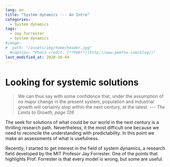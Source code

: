 ```yaml
---
lang: en
title: "System dynamics --- An Intro"
categories:
  - System dynamics
tags:
  - Jay forrester
  - System dynamics
#image:
#  path: "/assets/img/home/header.jpg"
  #caption: "Photo credit: [**Peb**](http://www.pebfox.com/blog/)"
last_modified_at: 2020-10-04
---
```


# Looking for systemic solutions

 >We can thus say with some confidence that, under the assumption of no major change in the present system, population and industrial growth will certainly stop within the next century, at the latest. --- *The Limits to Growth, page 126*

The seek for solutions of what could be our world in the next century is a thrilling research path.
Nevertheless, it the most difficult one because we need to reconcile the understanding with predictability.
In this point we make an assessments of what is usefulness.

Recently, I started to get interest in the field of system dynamics, a research field developed by the MIT Profesor Jay Forrester. One of the points that highlights Prof. Forrester is that every model is wrong, but some are useful.
